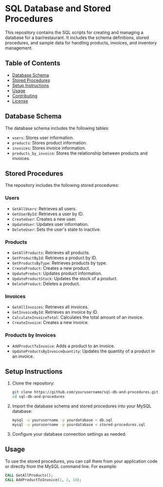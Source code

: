 # SQL Database and Stored Procedures

This repository contains the SQL scripts for creating and managing a database for a bar/restaurant. It includes the schema definitions, stored procedures, and sample data for handling products, invoices, and inventory management.

## Table of Contents

- [Database Schema](#database-schema)
- [Stored Procedures](#stored-procedures)
- [Setup Instructions](#setup-instructions)
- [Usage](#usage)
- [Contributing](#contributing)
- [License](#license)

## Database Schema

The database schema includes the following tables:

- `users`: Stores user information.
- `products`: Stores product information.
- `invoices`: Stores invoice information.
- `products_by_invoice`: Stores the relationship between products and invoices.

## Stored Procedures

The repository includes the following stored procedures:

### Users

- `GetAllUsers`: Retrieves all users.
- `GetUserById`: Retrieves a user by ID.
- `CreateUser`: Creates a new user.
- `UpdateUser`: Updates user information.
- `DeleteUser`: Sets the user's state to inactive.

### Products

- `GetAllProducts`: Retrieves all products.
- `GetProductById`: Retrieves a product by ID.
- `GetProductsByType`: Retrieves products by type.
- `CreateProduct`: Creates a new product.
- `UpdateProduct`: Updates product information.
- `UpdateProductStock`: Updates the stock of a product.
- `DeleteProduct`: Deletes a product.

### Invoices

- `GetAllInvoices`: Retrieves all invoices.
- `GetInvoiceById`: Retrieves an invoice by ID.
- `CalculateInvoiceTotal`: Calculates the total amount of an invoice.
- `CreateInvoice`: Creates a new invoice.

### Products by Invoices

- `AddProductToInvoice`: Adds a product to an invoice.
- `UpdateProductsByInvoiceQuantity`: Updates the quantity of a product in an invoice.

## Setup Instructions

1. Clone the repository:
    ```sh
    git clone https://github.com/yourusername/sql-db-and-procedures.git
    cd sql-db-and-procedures
    ```

2. Import the database schema and stored procedures into your MySQL database:
    ```sh
    mysql -u yourusername -p yourdatabase < db.sql
    mysql -u yourusername -p yourdatabase < stored-procedures.sql
    ```

3. Configure your database connection settings as needed.

## Usage

To use the stored procedures, you can call them from your application code or directly from the MySQL command line. For example:

```sql
CALL GetAllProducts();
CALL AddProductToInvoice(1, 2, 10);